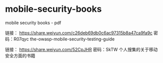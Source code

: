 # mobile-security-books
mobile security books -  pdf

链接：  https://share.weiyun.com/c26deb69db0c6ac97315b8a47ca9fa9c   密码：R07qyc
the-owasp-mobile-security-testing-guide

链接：  https://share.weiyun.com/52CpJHR   密码：SkTW
个人搜集的关于移动安全方面的书籍
